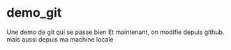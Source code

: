 # demo_git
Une demo de git qui se passe bien
Et maintenant, on modifie depuis github.
mais aussi depuis ma machine locale
